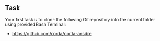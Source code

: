 ## Task

Your first task is to clone the following Git repository into the current folder using provided Bash Terminal:

- <https://github.com/corda/corda-ansible>

